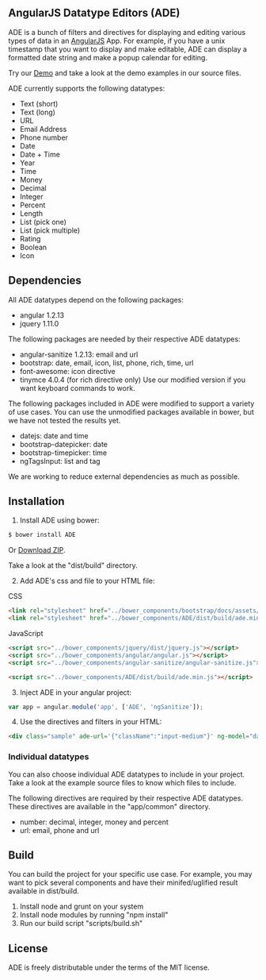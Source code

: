 ## AngularJS Datatype Editors (ADE)

ADE is a bunch of filters and directives for displaying and editing various types of data in an <a href="http://angularjs.org/">AngularJS</a> App.  For example, if you have a unix timestamp that you want to display and make editable, ADE can display a formatted date string and make a popup calendar for editing. 

Try our <a href="http://toodledo.github.com/ADE/index.html">Demo</a> and take a look at the demo examples in our source files.

ADE currently supports the following datatypes:

- Text (short)
- Text (long)
- URL
- Email Address
- Phone number
- Date
- Date + Time
- Year
- Time
- Money
- Decimal
- Integer
- Percent
- Length
- List (pick one)
- List (pick multiple)
- Rating
- Boolean
- Icon


## Dependencies

All ADE datatypes depend on the following packages:

* angular 1.2.13
* jquery 1.11.0

The following packages are needed by their respective ADE datatypes:

* angular-sanitize 1.2.13: email and url
* bootstrap: date, email, icon, list, phone, rich, time, url
* font-awesome: icon directive
* tinymce 4.0.4 (for rich directive only) Use our modified version if you want keyboard commands to work.

The following packages included in ADE were modified to support a variety of use cases. You can use the unmodified packages available in bower, but we have not tested the results yet.

* datejs: date and time
* bootstrap-datepicker: date
* bootstrap-timepicker: time
* ngTagsInput: list and tag

We are working to reduce external dependencies as much as possible.


## Installation

1) Install ADE using bower:

```bash
$ bower install ADE
```

Or <a href="https://github.com/Toodledo/ADE/archive/master.zip">Download ZIP</a>.

Take a look at the "dist/build" directory.

2) Add ADE's css and file to your HTML file:

CSS

```html
<link rel="stylesheet" href="../bower_components/bootstrap/docs/assets/css/bootstrap.css"/>  
<link rel="stylesheet" href="../bower_components/ADE/dist/build/ade.min.css"/>
```

JavaScript

```html
<script src="../bower_components/jquery/dist/jquery.js"></script>
<script src="../bower_components/angular/angular.js"></script>
<script src="../bower_components/angular-sanitize/angular-sanitize.js"></script>

<script src="../bower_components/ADE/dist/build/ade.min.js"></script>
```

3) Inject ADE in your angular project:

```javascript
var app = angular.module('app', ['ADE', 'ngSanitize']);
```

4) Use the directives and filters in your HTML:

```html
<div class="sample" ade-url='{"className":"input-medium"}' ng-model="dataurl" ng-bind-html="dataurl | url"></div>
```

### Individual datatypes

You can also choose individual ADE datatypes to include in your project. Take a look at the example source files to know which files to include.

The following directives are required by their respective ADE datatypes. These directives are available in the "app/common" directory.

* number: decimal, integer, money and percent
* url: email, phone and url


## Build

You can build the project for your specific use case. For example, you may want to pick several components and have their minifed/uglified result available in dist/build.

1. Install node and grunt on your system
2. Install node modules by running "npm install"
3. Run our build script "scripts/build.sh"


## License

ADE is freely distributable under the terms of the MIT license.
